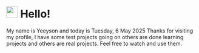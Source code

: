  <h1>
    <img src="https://emojis.slackmojis.com/emojis/images/1643510097/45343/hi.gif?1643510097" width="30"/> 
    Hello!
 </h1>
 <p>
    My name is Yeeyson and today is Tuesday, 6 May 2025
    Thanks for visiting my profile, I have some test projects going on others are done learning projects and others are real projects.
    Feel free to watch and use them.
 </p>